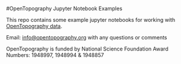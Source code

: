 #OpenTopography Jupyter Notebook Examples

This repo contains some example jupyter notebooks for working with
[OpenTopography data](https://opentopography.org/).

Email: info@opentopography.org with any questions or comments

OpenTopography is funded by National Science Foundation Award Numbers: 1948997, 1948994 & 1948857